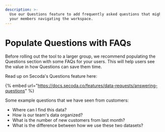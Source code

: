 ```yaml
---
description: >-
  Use our Questions feature to add frequently asked questions that might help
  your members navigating the workspace.
---
```


# Populate Questions with FAQs

Before rolling out the tool to a larger group, we recommend populating the Questions section with some FAQs for your users. This will help users see the value in how Questions can save them time.

Read up on Secoda's Questions feature here:

{% embed url="https://docs.secoda.co/features/data-requests/answering-questions" %}

Some example questions that we have seen from customers:

* Where can I find this data?
* How is our team's data organized?
* What is the number of new customers from last month?
* What is the difference between how we use these two datasets?
